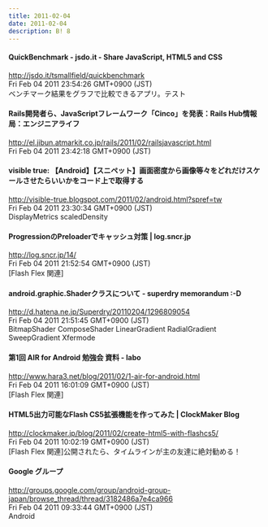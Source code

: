 ```yaml
---
title: 2011-02-04
date: 2011-02-04
description: B! 8
---
```


#### QuickBenchmark - jsdo.it - Share JavaScript, HTML5 and CSS
http://jsdo.it/tsmallfield/quickbenchmark<br>
Fri Feb 04 2011 23:54:26 GMT+0900 (JST)<br>
ベンチマーク結果をグラフで比較できるアプリ。テスト


#### Rails開発者ら、JavaScriptフレームワーク「Cinco」を発表：Rails Hub情報局：エンジニアライフ
http://el.jibun.atmarkit.co.jp/rails/2011/02/railsjavascript.html<br>
Fri Feb 04 2011 23:42:18 GMT+0900 (JST)<br>


#### visible true: 【Android】【スニペット】画面密度から画像等々をどれだけスケールさせたらいいかをコード上で取得する
http://visible-true.blogspot.com/2011/02/android.html?spref=tw<br>
Fri Feb 04 2011 23:30:34 GMT+0900 (JST)<br>
DisplayMetrics scaledDensity


#### ProgressionのPreloaderでキャッシュ対策 | log.sncr.jp
http://log.sncr.jp/14/<br>
Fri Feb 04 2011 21:52:54 GMT+0900 (JST)<br>
[Flash Flex 関連]


#### android.graphic.Shaderクラスについて - superdry memorandum :-D
http://d.hatena.ne.jp/Superdry/20110204/1296809054<br>
Fri Feb 04 2011 21:51:45 GMT+0900 (JST)<br>
BitmapShader ComposeShader LinearGradient RadialGradient SweepGradient Xfermode


#### 第1回 AIR for Android 勉強会 資料 - labo
http://www.hara3.net/blog/2011/02/1-air-for-android.html<br>
Fri Feb 04 2011 16:01:09 GMT+0900 (JST)<br>
[Flash Flex 関連]


####   HTML5出力可能なFlash CS5拡張機能を作ってみた | ClockMaker Blog
http://clockmaker.jp/blog/2011/02/create-html5-with-flashcs5/<br>
Fri Feb 04 2011 10:02:19 GMT+0900 (JST)<br>
[Flash Flex 関連]公開されたら、タイムラインが主の友達に絶対勧める！


#### Google グループ
http://groups.google.com/group/android-group-japan/browse_thread/thread/3182486a7e4ca966<br>
Fri Feb 04 2011 09:33:44 GMT+0900 (JST)<br>
Android


